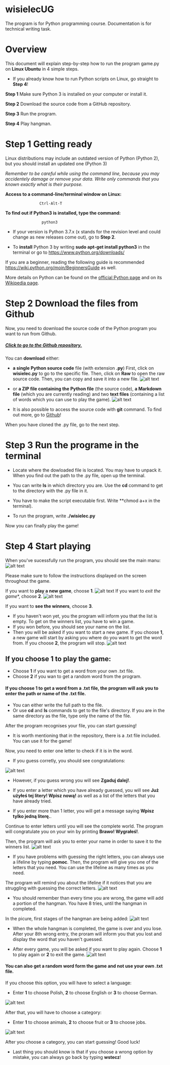 # wisielecUG
The program is for Python programming course. 
Documentation is for technical writing task.

# Overview
This document will explain step-by-step how to run the program game.py on **Linux Ubuntu** in 4 simple steps.

- If you already know how to run Python scripts on Linux, go straight to **Step 4**!

**Step 1** Make sure Python 3 is installed on your computer or install it.

**Step 2** Download the source code from a GitHub repository.

**Step 3** Run the program.

**Step 4** Play hangman.


# Step 1 Getting ready

Linux distributions may include an outdated version of Python (Python 2), but you should install an updated one (Python 3)

*Remember to be careful while using the command line, because you may accidentely damage or remove your data. Write only commands that you known exactly what is their purpose.*

**Access to a command-line/terminal window on Linux:**

                   Ctrl-Alt-T
    
**To find out if Python3 is installed, type the command:** 

                    python3

        
- If your version is Python 3.7.x (x stands for the revision level and could change as new releases come out), go to **Step 2**.

- To **install** Python 3 by writing **sudo apt-get install python3** in the terminal or go to https://www.python.org/downloads/ 

If you are a beginner, reading the following guide is recommended https://wiki.python.org/moin/BeginnersGuide as well.

More details on Python can be found on the [official Python page](https://www.python.org/about/)
and on its [Wikipedia page](https://en.wikipedia.org/wiki/Python_(programming_language)).


# Step 2 Download the files from Github
Now, you need to download the source code of the Python program you want to run from Github.

##### [Click to go to the Github repository.](https://github.com/MartynaIwaniec/wisielecUG)

You can **download** either:
- **a single Python source code** file (with extension **.py**)
First, click on **wisielec.py** to go to the specific file. Then, click on **Raw** to open the raw source code. Then, you can copy and save it into a new file.
![alt text](https://i.imgur.com/kKYrHvP.png "pic1")

- or **a ZIP file containing the Python file** (the source code), **a Markdown file** (which you are currently reading) and two **text files** (containing a list of words which you can use to play the game).
![alt text](https://i.imgur.com/vqWjz8V.png "pic2")


- It is also possible to access the source code with **git** command. To find out more, go to [Github]( https://help.github.com/en/github/creating-cloning-and-archiving-repositories/cloning-a-repository )!

When you have cloned the .py file, go to the next step.

# Step 3 Run the programe in the terminal
- Locate where the dowloaded file is located. You may have to unpack it. When you find out the path to the .py file, open up the terminal.

- You can write **ls** in which directory you are. Use the **cd** command to get to the directory with the .py file in it.

- You have to make the script executable first.
Write **chmod a+x in the terminal).

- To run the program, write **./wisielec.py**

Now you can finally play the game!

# Step 4 Start playing
When you've sucessfully run the program, you should see the main manu:
![alt text](https://i.imgur.com/VUsnxXw.png "pic3")

Please make sure to follow the instructions displayed on the screen throughout the game.

If you want to **play a new game**, choose **1**.
![alt text](https://i.imgur.com/Y6Dzv8X.png
 "pic12")
If you want to *exit the game**, choose **2**.
 ![alt text]( https://i.imgur.com/AADiqOw.png
 "pic11")

If you want to **see the winners**, choose **3**.
- If you haven't won yet, you the program will inform you that the list is empty. To get on the winners list, you have to win a game.
- If you won before, you should see your name on the list.
- Then you  will be asked if you want to start a new game. If you choose **1**, a new game will start by asking you where do you want to get the word from. If you choose **2**, the program will stop.
![alt text](https://i.imgur.com/D8u9kL3.png)


## If you choose **1** to play the game:
- Choose **1** if you want to get a word from your own .txt file.
- Choose **2** if you wan to get a random word from the program.

#### If you choose 1 to get a word from a .txt file, the program will ask you to enter the path or name of the .txt file. 

- You can either write the full path to the file.
- Or use **cd** and **ls** commands to get to the file's directory. If you are in the same directory as the file, type only the name of the file.

After the program recognises your file, you can start guessing!

- It is worth mentioning that in the repository, there is a .txt file included. You can use it for the game!

  
 Now, you need to enter one letter to check if it is in the word.
 - If you guess corretly, you should see congratulations:
 
![alt text](https://i.imgur.com/ql7o4xe.png
 "pic6")
 
- However, if you guess wrong you will see **Zgaduj dalej!**.
 
- If you enter a letter which you have already guessed, you will see **Już użyłeś tej litery! Wpisz nową!** as well as a list of the letters that you have already tried.

- If you enter more than 1 letter, you will get a message saying **Wpisz tylko jedną literę.**.
 
 Continue to enter letters until you will see the complete world. The program will congratulate you on your win by printing **Brawo! Wygrałeś!**.

Then, the program will ask you to enter your name in order to save it to the winners list.
 ![alt text](https://i.imgur.com/WS5lz7I.png "pic7")

- If you have problems with guessing the right letters, you can always use a lifeline by typing **pomoc**.
Then, the program will give you one of the letters that you need.
You can use the lifeline as many times as you need.

The program will remind you about the lifeline if it notices that you are struggling with guessing the correct letters.
 ![alt text](https://i.imgur.com/VNF2xHF.png "pic8")

 
 - You should remember than every time you are wrong, the game will add a portion of the hangman. 
 You have 8 tries, until the hangman in completed.

In the picure, first stages of the hangman are being added:
 ![alt text](https://i.imgur.com/6a9izYm.png "pic9")

- When the whole hangman is completed, the game is over and you lose.
After your 8th wrong entry, the proram will inform you that you lost and display the word that you haven't guessed.

- After every game, you will be asked if you want to play again. Choose **1** to play again or **2** to exit the game.
![alt text](https://i.imgur.com/pDHh2Kb.png "pic10")

#### You can also get a random word form the game and not use your own .txt file.
If you choose this option, you will have to select a language:
- Enter **1** to choose Polish, **2** to choose English or **3** to choose German.

![alt text](https://i.imgur.com/af1LHP4.png "pic13")

 After that, you will have to choose a category:
- Enter **1** to choose animals, **2** to choose fruit or **3** to choose jobs.

![alt text](https://i.imgur.com/xfgC7mB.png "pic14")

After you choose a category, you can start guessing! Good luck!

- Last thing you should know is that if you choose a wrong option by mistake, you can always go back by typing **wstecz**!
